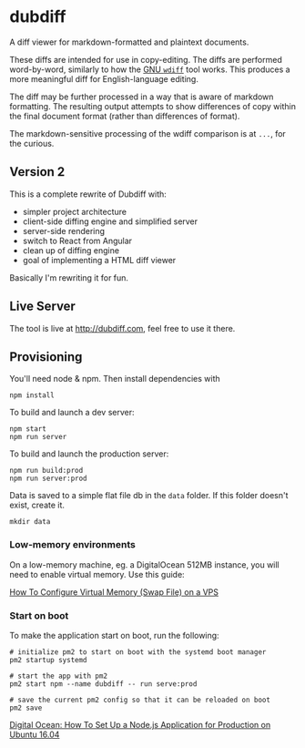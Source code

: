 # dubdiff

A diff viewer for markdown-formatted and plaintext documents.

These diffs are intended for use in copy-editing. The diffs are performed word-by-word, similarly to how the [GNU `wdiff`](http://www.gnu.org/software/wdiff/) tool works. This produces a more meaningful diff for English-language editing. 

The diff may be further processed in a way that is aware of markdown formatting. The resulting output attempts to show differences of copy within the final document format (rather than differences of format).

The markdown-sensitive processing of the wdiff comparison is at `...`, for the curious.


## Version 2

This is a complete rewrite of Dubdiff with:

  - simpler project architecture
  - client-side diffing engine and simplified server
  - server-side rendering
  - switch to React from Angular
  - clean up of diffing engine
  - goal of implementing a HTML diff viewer

Basically I'm rewriting it for fun.


## Live Server

The tool is live at http://dubdiff.com, feel free to use it there.

## Provisioning

You'll need node & npm. Then install dependencies with 

    npm install


To build and launch a dev server:

    npm start
    npm run server

To build and launch the production server:

    npm run build:prod
    npm run server:prod



Data is saved to a simple flat file db in the `data` folder. If this folder doesn't exist, create it.

    mkdir data


### Low-memory environments

On a low-memory machine, eg. a DigitalOcean 512MB instance, you will need to enable virtual memory. Use this guide:

[How To Configure Virtual Memory (Swap File) on a VPS](https://www.digitalocean.com/community/tutorials/how-to-configure-virtual-memory-swap-file-on-a-vps#2)


### Start on boot

To make the application start on boot, run the following:

    # initialize pm2 to start on boot with the systemd boot manager
    pm2 startup systemd
    
    # start the app with pm2
    pm2 start npm --name dubdiff -- run serve:prod
    
    # save the current pm2 config so that it can be reloaded on boot
    pm2 save

 [Digital Ocean: How To Set Up a Node.js Application for Production on Ubuntu 16.04](https://www.digitalocean.com/community/tutorials/how-to-set-up-a-node-js-application-for-production-on-ubuntu-16-04)